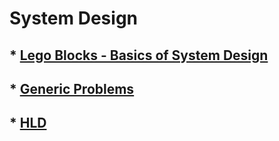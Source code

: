 # System Design
## * [Lego Blocks - Basics of System Design](Basics/README.md)

## * [Generic Problems](Generic/README.md)

## * [HLD](HLD/README.md)
